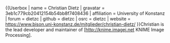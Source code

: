 {{Userbox
| name = Christian Dietz
| gravatar = 3eb1c779cb20412154b54bb8f7408436
| affiliation = University of Konstanz
| forum = dietzc
| github = dietzc
| osrc = dietzc
| website = https://www.bison.uni-konstanz.de/mitglieder/christian-dietz/
}}Christian is the lead developer and maintainer of [http://knime.imagej.net KNIME Image Processing].

